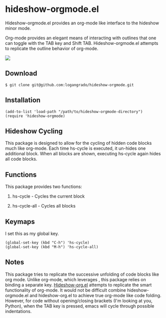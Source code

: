 hideshow-orgmode.el
===================

Hideshow-orgmode.el provides an org-mode like interface to the
hideshow minor mode.

Org-mode provides an elegant means of interacting with outlines that one can toggle with the TAB key and Shift TAB. Hideshow-orgmode.el attempts to replicate the outline behavior of org-mode.

![](https://github.com/logangrado/hideshow-orgmode/blob/master/gif/hs-cycle-all.gif)

## Download

	$ git clone git@github.com:logangrado/hideshow-orgmode.git

## Installation

	(add-to-list 'load-path "/path/to/hideshow-orgmode-directory")
    (require 'hideshow-orgmode)

## Hideshow Cycling

This package is designed to allow for the cycling of hidden code blocks much like org-mode. Each time hs-cycle is executed, it un-hides one additional block. When all blocks are shown, executing hs-cycle again hides all code blocks.

## Functions

This package provides two functions:

1. hs-cycle - Cycles the current block
	
2. hs-cycle-all - Cycles all blocks

## Keymaps

I set this as my global key.

	(global-set-key (kbd "C-h") 'hs-cycle)
	(global-set-key (kbd "M-h") 'hs-cycle-all)

## Notes

This package tries to replicate the successive unfolding of code blocks like org mode. Unlike org-mode, which leverages <TAB>, this package relies on binding a separate key. [Hideshow-org.el](https://github.com/shanecelis/hideshow-org) attempts to replicate the smart <TAB> functionality of org-mode. It would not be difficult combine hideshow-orgmode.el and hideshow-org.el to achieve true org-mode like code folding. However, for code without opening/closing brackets (I'm looking at you, Python), when the TAB key is pressed, emacs will cycle through possible indentations.
